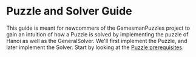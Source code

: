 # Puzzle and Solver Guide
This guide is meant for newcommers of the GamesmanPuzzles project to gain an intuition of how a Puzzle is solved by implementing the puzzle of Hanoi as well as the GeneralSolver. We'll first implement the Puzzle, and later implement the Solver. Start by looking at the [Puzzle prerequisites](00_Puzzle_Prerequisites.md).